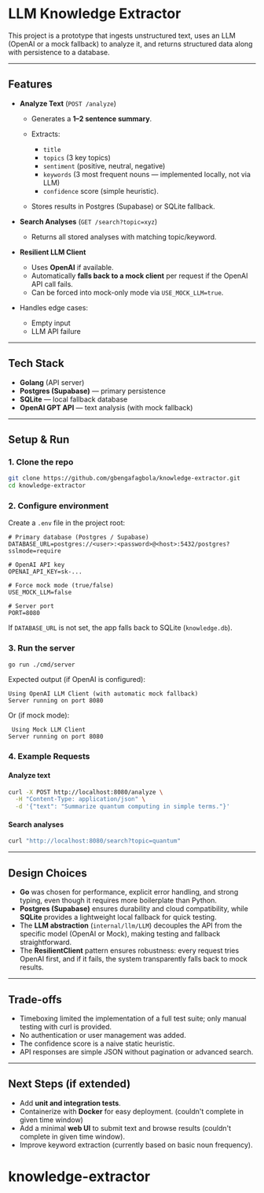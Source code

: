
# LLM Knowledge Extractor

This project is a prototype that ingests unstructured text, uses an LLM (OpenAI or a mock fallback) to analyze it, and returns structured data along with persistence to a database.

---

## Features

* **Analyze Text** (`POST /analyze`)

  * Generates a **1–2 sentence summary**.
  * Extracts:

    * `title`
    * `topics` (3 key topics)
    * `sentiment` (positive, neutral, negative)
    * `keywords` (3 most frequent nouns — implemented locally, not via LLM)
    * `confidence` score (simple heuristic).
  * Stores results in Postgres (Supabase) or SQLite fallback.

* **Search Analyses** (`GET /search?topic=xyz`)

  * Returns all stored analyses with matching topic/keyword.

* **Resilient LLM Client**

  * Uses **OpenAI** if available.
  * Automatically **falls back to a mock client** per request if the OpenAI API call fails.
  * Can be forced into mock-only mode via `USE_MOCK_LLM=true`.

* Handles edge cases:

  * Empty input
  * LLM API failure

---

## Tech Stack

* **Golang** (API server)
* **Postgres (Supabase)** — primary persistence
* **SQLite** — local fallback database
* **OpenAI GPT API** — text analysis (with mock fallback)

---

## Setup & Run

### 1. Clone the repo

```bash
git clone https://github.com/gbengafagbola/knowledge-extractor.git
cd knowledge-extractor
```

### 2. Configure environment

Create a `.env` file in the project root:

```env
# Primary database (Postgres / Supabase)
DATABASE_URL=postgres://<user>:<password>@<host>:5432/postgres?sslmode=require

# OpenAI API key
OPENAI_API_KEY=sk-...

# Force mock mode (true/false)
USE_MOCK_LLM=false

# Server port
PORT=8080
```

If `DATABASE_URL` is not set, the app falls back to SQLite (`knowledge.db`).

### 3. Run the server

```bash
go run ./cmd/server
```

Expected output (if OpenAI is configured):

```
Using OpenAI LLM Client (with automatic mock fallback)
Server running on port 8080
```

Or (if mock mode):

```
 Using Mock LLM Client
Server running on port 8080
```

### 4. Example Requests

#### Analyze text

```bash
curl -X POST http://localhost:8080/analyze \
  -H "Content-Type: application/json" \
  -d '{"text": "Summarize quantum computing in simple terms."}'
```

#### Search analyses

```bash
curl "http://localhost:8080/search?topic=quantum"
```

---

## Design Choices

* **Go** was chosen for performance, explicit error handling, and strong typing, even though it requires more boilerplate than Python.
* **Postgres (Supabase)** ensures durability and cloud compatibility, while **SQLite** provides a lightweight local fallback for quick testing.
* The **LLM abstraction** (`internal/llm/LLM`) decouples the API from the specific model (OpenAI or Mock), making testing and fallback straightforward.
* The **ResilientClient** pattern ensures robustness: every request tries OpenAI first, and if it fails, the system transparently falls back to mock results.

---

## Trade-offs

* Timeboxing limited the implementation of a full test suite; only manual testing with curl is provided.
* No authentication or user management was added.
* The confidence score is a naive static heuristic.
* API responses are simple JSON without pagination or advanced search.

---

## Next Steps (if extended)

* Add **unit and integration tests**.
* Containerize with **Docker** for easy deployment.  (couldn't complete in given time window)
* Add a minimal **web UI** to submit text and browse results (couldn't complete in given time window).
* Improve keyword extraction (currently based on basic noun frequency).


# knowledge-extractor
